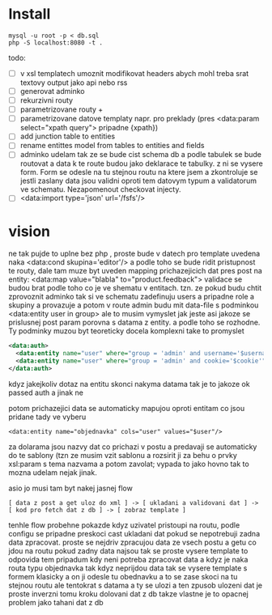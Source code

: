 # Install

```
mysql -u root -p < db.sql
php -S localhost:8080 -t .
```

todo:
  - [ ] v xsl templatech umoznit modifikovat headers abych mohl treba srat textovy output jako api nebo rss
  - [ ] generovat adminko
  - [ ] rekurzivni routy
  - [ ] parametrizovane routy +
  - [ ] parametrizovane datove templaty napr. pro preklady (pres <data:param select="xpath query"> pripadne {xpath})
  - [ ] add junction table to entities
  - [ ] rename entittes model from tables to entities and fields
  - [ ] adminko udelam tak ze se bude cist schema db a podle tabulek se bude routovat a data k te route budou jako deklarace te tabulky. z ni se vysere form. Form se odesle na tu stejnou routu  na ktere jsem a zkontroluje se jestli zaslany data jsou validni oproti tem datovym typum a validatorum ve schematu. Nezapomenout checkovat injecty.
  - [ ] <data:import type='json' url='/fsfs'/>

  # vision

  ne tak pujde to uplne bez php , proste bude v datech pro template uvedena naka <data:cond skupina='editor'/> a podle toho se bude ridit pristupnost te routy,
  dale tam muze byt uveden mapping prichazejicich dat pres post na entity: <data:map value="blabla" to="product.feedback">
  validace se budou brat podle toho co je ve shematu v entitach. 
  tzn. ze pokud budu chtit zprovoznit adminko tak si ve schematu zadefinuju users a pripadne role a skupiny a provazuje a potom v route admin budu mit data-file s podminkou <data:entity user in group> ale to musim vymyslet jak jeste asi jakoze se prislusnej post param porovna s datama z entity. a podle toho se rozhodne. Ty podminky muzou byt teoreticky docela komplexni take to promyslet
  ```xml
  <data:auth>
    <data:entity name="user" where="group = 'admin' and username='$username' AND pass = password($password)">
    <data:entity name="user" where="group = 'admin' and cookie='$cookie'">
  </data:auth>
  ```

  kdyz jakejkoliv dotaz na entitu skonci nakyma datama tak je to jakoze ok passed auth a jinak ne

  potom prichazejici data se automaticky mapujou oproti entitam co jsou pridane tady ve vyberu
  ```
  <data:entity name="objednavka" cols="user" values="$user"/>
  ```
  za dolarama jsou nazvy dat co prichazi v postu a predavaji se automaticky do te sablony (tzn ze musim vzit sablonu a rozsirit ji za behu o prvky xsl:param s tema nazvama a potom zavolat;
  vypada to jako hovno tak to mozna udelam nejak jinak.

  asio jo musi tam byt nakej jasnej flow
  ```
  [ data z post a get uloz do xml ] -> [ ukladani a validovani dat ] -> [ kod pro fetch dat z db ] -> [ zobraz template ]
  ```
  tenhle flow probehne pokazde kdyz uzivatel pristoupi na routu, podle configu se pripadne preskoci cast ukladani dat pokud se nepotrebuji zadna data zpracovat.
  proste se nejdriv zpracujou data ze vsech postu a getu co jdou na routu pokud zadny data najsou tak se proste vysere template
  to odpovida tem pripadum kdy neni potreba zpracovat data
  a kdyz je naka routa typu objednavka tak kdyz neprijdou data tak se vysere template s formem klasicky a on ji odesle tu obednavku a to se zase skoci na tu stejnou routu ale tentokrat s datama a ty se ulozi
  a ten zpusob ulozeni dat je proste inverzni tomu kroku dolovani dat z db
  takze vlastne je to opacnej problem jako tahani dat z db
